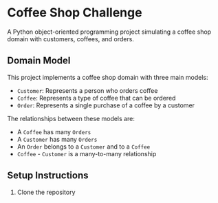 # Coffee Shop Challenge

A Python object-oriented programming project simulating a coffee shop domain with customers, coffees, and orders.

## Domain Model

This project implements a coffee shop domain with three main models:
- `Customer`: Represents a person who orders coffee
- `Coffee`: Represents a type of coffee that can be ordered
- `Order`: Represents a single purchase of a coffee by a customer

The relationships between these models are:
- A `Coffee` has many `Orders`
- A `Customer` has many `Orders`
- An `Order` belongs to a `Customer` and to a `Coffee`
- `Coffee` - `Customer` is a many-to-many relationship

## Setup Instructions

1. Clone the repository

